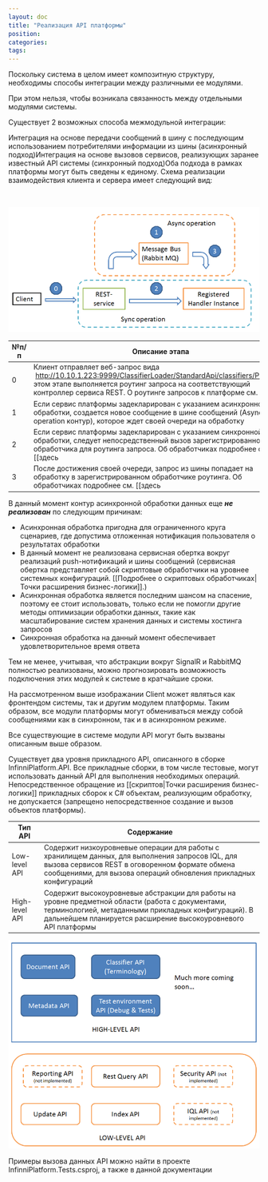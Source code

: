 ```yaml
---
layout: doc
title: "Реализация API платформы"
position: 
categories: 
tags: 
---
```


Поскольку система в целом имеет композитную структуру, необходимы способы интеграции между различными ее модулями.

При этом нельзя, чтобы возникала связанность между отдельными модулями системы.

Существует 2 возможных способа межмодульной интеграции:

Интеграция на основе передачи сообщений в шину с последующим использованием потребителями информации из шины (асинхронный подход)Интеграция на основе вызовов сервисов, реализующих заранее известный API системы (синхронный подход)Оба подхода в рамках платформы могут быть сведены к единому. Схема реализации взаимодействия клиента и сервера имеет следующий вид:

 

![](REST.png)

|№п/п|Описание этапа|
|----|--------------|
|0|Клиент отправляет веб-запрос вида  http://10.10.1.223:9999/ClassifierLoader/StandardApi/classifiers/PublishНа этом этапе выполняется роутинг запроса на соответствующий контроллер сервиса REST. О роутинге запросов к платформе см. здесь|
|1|Если сервис платформы задекларирован с указанием асинхронной обработки, создается новое сообщение в шине сообщений (Async operation контур), которое ждет своей очереди на обработку|
|2|Если сервис платформы задекларирован с указанием синхронной обработки, следует непосредственный вызов зарегистрированного обработчика для роутинга запроса. Об обработчиках подробнее см. [[здесь|Декларативное описание сервисов платформы]]|
|3|После достижения своей очереди, запрос из шины попадает на обработку в зарегистрированном обработчике роутинга. Об обработчиках подробнее см. [[здесь|Декларативное описание сервисов платформы]]|

В данный момент контур асинхронной обработки данных еще ***не реализован*** по следующим причинам:

* Асинхронная обработка пригодна для ограниченного круга сценариев, где допустима отложенная нотификация пользователя о результатах обработки
* В данный момент не реализована сервисная обертка вокруг реализаций push-нотификаций и шины сообщений (сервисная обертка представляет собой скриптовые обработчики на уровнее системных конфигураций. [[Подробнее о скриптовых обработчиках|Точки расширения бизнес-логики]].)
* Асинхронная обработка является последним шансом на спасение, поэтому ее стоит использовать, только если не помогли другие методы оптимизации обработки данных, такие как масштабирование систем хранения данных и системы хостинга запросов
* Синхронная обработка на данный момент обеспечивает удовлетворительное время ответа

Тем не менее, учитывая, что абстракции вокруг SignalR и RabbitMQ полностью реализованы, можно прогнозировать возможность подключения этих модулей к системе в кратчайшие сроки.

На рассмотренном выше изображании Client может являться как фронтендом системы, так и другим модулем платформы. Таким образом, все модули платформы могут обмениваться между собой сообщениями как в синхронном, так и в асинхронном режиме.

Все существующие в системе модули API могут быть вызваны описанным выше образом.

Существует два уровня прикладного API, описанного в сборке InfinniPlatform.API. Все прикладные сборки, в том числе тестовые, могут использовать данный API для выполнения необходимых операций. Непосредственное обращение из [[скриптов|Точки расширения бизнес-логики]] прикладных сборок к C# объектам, реализующим обработку, не допускается (запрещено непосредственное создание и вызов объектов платформы).

|Тип API|Содержание|
|-------|----------|
|Low-level API|Содержит низкоуровневые операции для работы с хранилищем данных, для выполнения запросов IQL, для вызова сервисов REST в оговоренном формате обмена сообщениями, для вызова операций обновления прикладных конфигураций|
|High-level API|Содержит высокоуровневые абстракции для работы на уровне предметной области (работа с документами, терминологией, метаданными прикладных конфигураций). В дальнейшем планируется расширение высокоуровневого API платформы|

![](APIs.png)

Примеры вызова данных API можно найти в проекте InfinniPlatform.Tests.csproj, а также в данной документации

 

